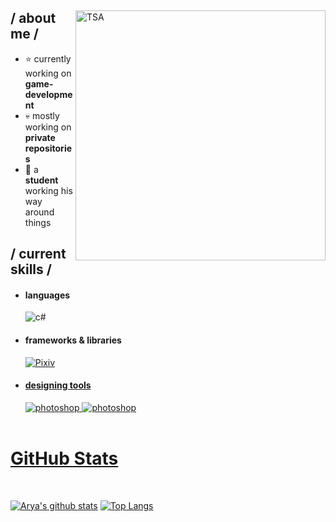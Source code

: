 

<div>

<img align="right" width="400" alt="TSA" src="https://ifh.cc/g/3MhzwG.jpg"/>

<h2> / about me /</h2>
  
- ⭐ currently working on **game-development**
- 💀 mostly working on **private repositories**
- 👾 a **student** working his way around things
  
<h2> / current skills / </h2>
  
- <h4> languages </h4>
   <img src = "https://img.shields.io/badge/c%23-%23239120.svg?style=for-the-badge&logo=c-sharp&logoColor=white" alt = "c#" />
  

  
- <h4> frameworks & libraries </h4>
   <a href="https://www.pixiv.net/users/40955915"><img src = "https://img.shields.io/badge/%20PIXIV-%2331A8FF.svg?style=for-the-badge&logo=PIXIV&logoColor=white" alt = "Pixiv" /> 
   
- <h4> designing tools </h4>
  <img src = "https://img.shields.io/badge/adobe%20photoshop-%2331A8FF.svg?style=for-the-badge&logo=adobe%20photoshop&logoColor=white" alt = "photoshop" />
  <img src = "https://img.shields.io/badge/Clip%20STUDIO-%2331A8FF.svg?style=for-the-badge&logoColor=white" alt = "photoshop" />
  </br></br>
  
<div align="right">

  </div>
  </div>

<h1>GitHub Stats </h1>
<Br>
  
[![Arya's github stats](https://github-readme-stats.vercel.app/api?username=Tester707&show_icons=true&theme=merko)](https://github.com/Tester707/github-readme-stats) [![Top Langs](https://github-readme-stats.vercel.app/api/top-langs/?username=Tester707&layout=compact&theme=merko)](https://github.com/Tester707/github-readme-stats)



